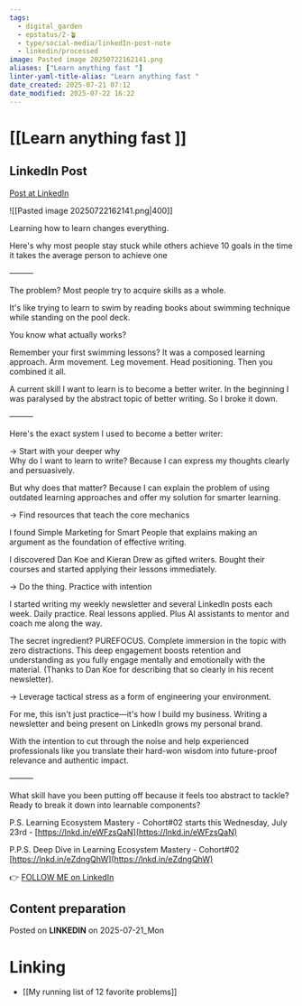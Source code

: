 ```yaml
---
tags:
  - digital_garden
  - epstatus/2-🪴
  - type/social-media/linkedIn-post-note
  - linkedin/processed
image: Pasted image 20250722162141.png
aliases: ["Learn anything fast "]
linter-yaml-title-alias: "Learn anything fast "
date_created: 2025-07-21 07:12
date_modified: 2025-07-22 16:22
---
```

# [[Learn anything fast ]]

## LinkedIn Post

[Post at LinkedIn](https://www.linkedin.com/posts/sebastiankamilli_learning-how-to-learn-changes-everything-activity-7352943510272057344-XqE6?utm_source=share&utm_medium=member_desktop&rcm=ACoAAA1M1pkBgWCYPhT45EpfLiHzViQqRWNCIv4)

![[Pasted image 20250722162141.png|400]]

Learning how to learn changes everything.  
  
Here's why most people stay stuck while others achieve 10 goals in the time it takes the average person to achieve one  
  
———  
  
The problem? Most people try to acquire skills as a whole.  
  
It's like trying to learn to swim by reading books about swimming technique while standing on the pool deck.  
  
You know what actually works?  
  
Remember your first swimming lessons? It was a composed learning approach. Arm movement. Leg movement. Head positioning. Then you combined it all.  

A current skill I want to learn is to become a better writer. In the beginning I was paralysed by the abstract topic of better writing. So I broke it down.  
  
———  
  
Here's the exact system I used to become a better writer:  
  
→ Start with your deeper why  
Why do I want to learn to write? Because I can express my thoughts clearly and persuasively.  
  
But why does that matter? Because I can explain the problem of using outdated learning approaches and offer my solution for smarter learning.  
  
→ Find resources that teach the core mechanics  
  
I found Simple Marketing for Smart People that explains making an argument as the foundation of effective writing.  
  
I discovered Dan Koe and Kieran Drew as gifted writers. Bought their courses and started applying their lessons immediately.  
  
→ Do the thing. Practice with intention  
  
I started writing my weekly newsletter and several LinkedIn posts each week. Daily practice. Real lessons applied. Plus AI assistants to mentor and coach me along the way.  
  
The secret ingredient? PUREFOCUS. Complete immersion in the topic with zero distractions. This deep engagement boosts retention and understanding as you fully engage mentally and emotionally with the material. (Thanks to Dan Koe for describing that so clearly in his recent newsletter).  
  
→ Leverage tactical stress as a form of engineering your environment.  
  
For me, this isn't just practice—it's how I build my business. Writing a newsletter and being present on LinkedIn grows my personal brand.  
  
With the intention to cut through the noise and help experienced professionals like you translate their hard-won wisdom into future-proof relevance and authentic impact.  
  
———  
  
What skill have you been putting off because it feels too abstract to tackle? Ready to break it down into learnable components?  

P.S. Learning Ecosystem Mastery - Cohort#02 starts this Wednesday, July 23rd - [https://lnkd.in/eWFzsQaN](https://lnkd.in/eWFzsQaN)  
  
P.P.S. Deep Dive in Learning Ecosystem Mastery - Cohort#02 [https://lnkd.in/eZdngQhW](https://lnkd.in/eZdngQhW)

👉 [FOLLOW ME on LinkedIn](https://www.linkedin.com/comm/mynetwork/discovery-see-all?usecase=PEOPLE_FOLLOWS&followMember=sebastiankamilli)

## Content preparation

Posted on **LINKEDIN** on 2025-07-21_Mon

# Linking

+ [[My running list of 12 favorite problems]]